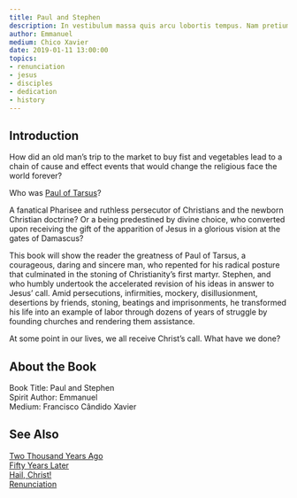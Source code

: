 ```yaml
---
title: Paul and Stephen
description: In vestibulum massa quis arcu lobortis tempus. Nam pretium arcu in odio vulputate luctus.
author: Emmanuel
medium: Chico Xavier
date: 2019-01-11 13:00:00
topics:
- renunciation
- jesus
- disciples
- dedication
- history
---
```


## Introduction
How did an old man’s trip to the market to buy fist and vegetables lead to a chain of cause and effect events  that would change the religious face the world forever?

Who was [Paul of Tarsus](/profiles/paul-of-tarsus)?

A fanatical Pharisee and ruthless persecutor of Christians and the newborn Christian doctrine? Or a being predestined by divine choice, who converted upon receiving the gift of the apparition of Jesus in a glorious vision at the gates of Damascus? 

This book will show the reader the greatness of Paul of Tarsus, a courageous, daring and sincere man, who repented for his radical posture that culminated in the stoning of Christianity’s first martyr.  Stephen, and who humbly undertook the accelerated revision of his ideas in answer to Jesus’ call. Amid persecutions, infirmities, mockery, disillusionment, desertions by friends, stoning, beatings and imprisonments, he transformed his life into an example of labor through dozens of years of struggle by founding churches and rendering them assistance.

At some point in our lives, we all receive Christ’s call.  What have we done?


## About the Book
Book Title: Paul and Stephen  
Spirit Author: Emmanuel  
Medium: Francisco Cândido Xavier  


## See Also
[Two Thousand Years Ago](two-thousand-years-ago)  
[Fifty Years Later](fifty-years-later)  
[Hail, Christ!](hail-christ)  
[Renunciation](renunciation)  


